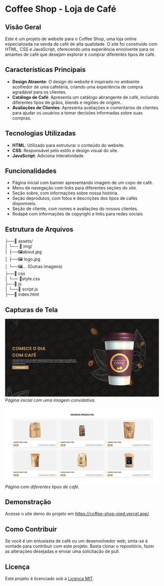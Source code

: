 # Coffee Shop - Loja de Café

## Visão Geral
Este é um projeto de website para o Coffee Shop, uma loja online especializada na venda de café de alta qualidade. O site foi construído com HTML, CSS e JavaScript, oferecendo uma experiência envolvente para os amantes de café que desejam explorar e comprar diferentes tipos de café.

## Características Principais
- **Design Atraente**: O design do website é inspirado no ambiente acolhedor de uma cafeteria, criando uma experiência de compra agradável para os clientes.
- **Catálogo de Café**: Apresenta um catálogo abrangente de café, incluindo diferentes tipos de grãos, blends e regiões de origem..
- **Avaliações de Clientes**: Apresenta avaliações e comentários de clientes para ajudar os usuários a tomar decisões informadas sobre suas compras.

## Tecnologias Utilizadas
- **HTML**: Utilizado para estruturar o conteúdo do website.
- **CSS**: Responsável pelo estilo e design visual do site.
- **JavaScript**: Adiciona interatividade.

## Funcionalidades

- Página inicial com banner apresentando imagem de um copo de café.
- Menu de navegação com links para diferentes seções do site.
- Seção sobre, com informações sobre nossa história.
- Seção deprodutos, com fotos e descrições dos tipos de cafés disponiveis.
- Seção de cliente, com nomes e avaliações do nossos clientes.
- Rodapé com informações de copyright e links para redes sociais

## Estrutura de Arquivos


├──📁 assets/ <br>
│    └── 📁 img/ <br>
│        ├──🖼️about.jpg <br>
│        ├──🖼️ logo.jpg <br>
│        └──🖼️... (Outras imagens) <br>
├──📁 css <br>
│    └── 📄style.css <br>
├──📁 js <br>
│    └──📄 script.js <br>
├──📄 index.html <br>


## Capturas de Tela
![Página Inicial](assets/img/home.png)
*Página inicial com uma imagem convidativa.*

![Tipos de Café](assets/img/Nosso-Produtos.png)
*Página com diferentes tipos de café.*

## Demonstração
Acesse o site demo do projeto em https://coffee-shop-pied.vercel.app/

## Como Contribuir
Se você é um entusiasta de café ou um desenvolvedor web, sinta-se à vontade para contribuir com este projeto. Basta clonar o repositório, fazer as alterações desejadas e enviar uma solicitação de pull.

## Licença
Este projeto é licenciado sob a [Licença MIT](https://opensource.org/licenses/MIT).
